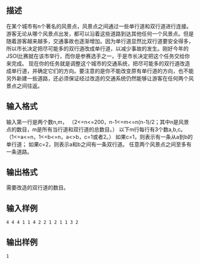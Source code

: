 ## 描述

在某个城市有n个著名的风景点，风景点之间通过一些单行道和双行道进行连接。游客无论从哪个风景点出发，都可以沿着这些道路到达其他任何一个风景点。但是随着游客越来越多，交通事故也逐渐增加。因为单行道显然比双行道要安全得多，所以市长决定把尽可能多的双行道改成单行道，以减少事故的发生。刚好今年的JSOI比赛就在该市举行，而你是参赛选手之一，于是市长决定把这个任务交给你来完成。 现在你的任务就是调整这个城市的交通系统，把尽可能多的双行道改造成单行道，并确定它们的方向。要注意的是你不能改变原有单行道的方向，也不能另外新建一些道路，还必须保证经过改造的交通系统仍然能够让游客在任何两个风景点之间往返。 

## 输入格式

输入第一行是两个数n,m， （2<=n<=200，n-1<=m<=n(n-1)/2；其中n是风景点的数目，m是所有当行道和双行道的总数目。） 以下m行每行有3个数a,b,c。（1<=a<=n，1<=b<=n，a<>b，c=1或者2。） 如果c=1，则表示有一条从a到b的单行道； 如果c=2，则表示a和b之间有一条双行道。 任意两个风景点之间至多有一条道路。 

## 输出格式

需要改造的双行道的数目。 

## 输入样例

```plaintext
4 4 4 1 1 4 2 2 1 2 1 1 3 2 
```

## 输出样例

```plaintext
1 
```



 



 

